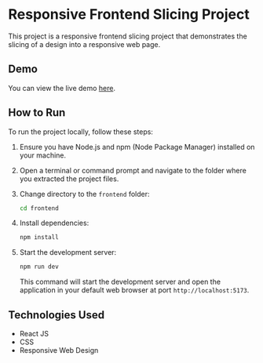 # Responsive Frontend Slicing Project

This project is a responsive frontend slicing project that demonstrates the slicing of a design into a responsive web page.

## Demo

You can view the live demo [here](https://slicing-test-programmer.netlify.app).

## How to Run

To run the project locally, follow these steps:

1. Ensure you have Node.js and npm (Node Package Manager) installed on your machine.

2. Open a terminal or command prompt and navigate to the folder where you extracted the project files.

3. Change directory to the `frontend` folder:
   ```bash
   cd frontend
   ```

4. Install dependencies:
   ```bash
   npm install
   ```

5. Start the development server:
   ```bash
   npm run dev
   ```

   This command will start the development server and open the application in your default web browser at port `http://localhost:5173`.

## Technologies Used

- React JS
- CSS
- Responsive Web Design


